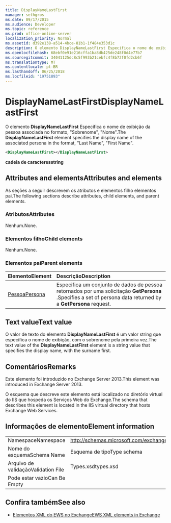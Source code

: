 ```yaml
---
title: DisplayNameLastFirst
manager: sethgros
ms.date: 09/17/2015
ms.audience: Developer
ms.topic: reference
ms.prod: office-online-server
localization_priority: Normal
ms.assetid: d392e138-a514-4bce-81b1-1f484e353d1c
description: O elemento DisplayNameLastFirst Especifica o nome de exibição da pessoa associada no formato, sobrenome, nome.
ms.openlocfilehash: 68ebf0e91e216cffa1ba8db425de248f0d4e77b7
ms.sourcegitcommit: 34041125dc8c5f993b21cebfc4f8b72f0fd2cb6f
ms.translationtype: MT
ms.contentlocale: pt-BR
ms.lasthandoff: 06/25/2018
ms.locfileid: "19751893"
---
```

# <a name="displaynamelastfirst"></a><span data-ttu-id="763fb-103">DisplayNameLastFirst</span><span class="sxs-lookup"><span data-stu-id="763fb-103">DisplayNameLastFirst</span></span>

<span data-ttu-id="763fb-104">O elemento **DisplayNameLastFirst** Especifica o nome de exibição da pessoa associada no formato, "Sobrenome", "Nome".</span><span class="sxs-lookup"><span data-stu-id="763fb-104">The **DisplayNameLastFirst** element specifies the display name of the associated persona in the format, "Last Name", "First Name".</span></span> 
  
```XML
<DisplayNameLastFirst></DisplayNameLastFirst>
```

 <span data-ttu-id="763fb-105">**cadeia de caracteres**</span><span class="sxs-lookup"><span data-stu-id="763fb-105">**string**</span></span>
## <a name="attributes-and-elements"></a><span data-ttu-id="763fb-106">Attributes and elements</span><span class="sxs-lookup"><span data-stu-id="763fb-106">Attributes and elements</span></span>

<span data-ttu-id="763fb-107">As seções a seguir descrevem os atributos e elementos filho elementos pai.</span><span class="sxs-lookup"><span data-stu-id="763fb-107">The following sections describe attributes, child elements, and parent elements.</span></span>
  
### <a name="attributes"></a><span data-ttu-id="763fb-108">Atributos</span><span class="sxs-lookup"><span data-stu-id="763fb-108">Attributes</span></span>

<span data-ttu-id="763fb-109">Nenhum.</span><span class="sxs-lookup"><span data-stu-id="763fb-109">None.</span></span>
  
### <a name="child-elements"></a><span data-ttu-id="763fb-110">Elementos filho</span><span class="sxs-lookup"><span data-stu-id="763fb-110">Child elements</span></span>

<span data-ttu-id="763fb-111">Nenhum.</span><span class="sxs-lookup"><span data-stu-id="763fb-111">None.</span></span>
  
### <a name="parent-elements"></a><span data-ttu-id="763fb-112">Elementos pai</span><span class="sxs-lookup"><span data-stu-id="763fb-112">Parent elements</span></span>

|<span data-ttu-id="763fb-113">**Elemento**</span><span class="sxs-lookup"><span data-stu-id="763fb-113">**Element**</span></span>|<span data-ttu-id="763fb-114">**Descrição**</span><span class="sxs-lookup"><span data-stu-id="763fb-114">**Description**</span></span>|
|:-----|:-----|
|[<span data-ttu-id="763fb-115">Pessoa</span><span class="sxs-lookup"><span data-stu-id="763fb-115">Persona</span></span>](persona.md) <br/> |<span data-ttu-id="763fb-116">Especifica um conjunto de dados de pessoa retornados por uma solicitação **GetPersona** .</span><span class="sxs-lookup"><span data-stu-id="763fb-116">Specifies a set of persona data returned by a **GetPersona** request.</span></span>  <br/> |
   
## <a name="text-value"></a><span data-ttu-id="763fb-117">Text value</span><span class="sxs-lookup"><span data-stu-id="763fb-117">Text value</span></span>

<span data-ttu-id="763fb-118">O valor de texto do elemento **DisplayNameLastFirst** é um valor string que especifica o nome de exibição, com o sobrenome pela primeira vez.</span><span class="sxs-lookup"><span data-stu-id="763fb-118">The text value of the **DisplayNameLastFirst** element is a string value that specifies the display name, with the surname first.</span></span> 
  
## <a name="remarks"></a><span data-ttu-id="763fb-119">Comentários</span><span class="sxs-lookup"><span data-stu-id="763fb-119">Remarks</span></span>

<span data-ttu-id="763fb-120">Este elemento foi introduzido no Exchange Server 2013.</span><span class="sxs-lookup"><span data-stu-id="763fb-120">This element was introduced in Exchange Server 2013.</span></span>
  
<span data-ttu-id="763fb-121">O esquema que descreve este elemento está localizado no diretório virtual do IIS que hospeda os Serviços Web do Exchange.</span><span class="sxs-lookup"><span data-stu-id="763fb-121">The schema that describes this element is located in the IIS virtual directory that hosts Exchange Web Services.</span></span>
  
## <a name="element-information"></a><span data-ttu-id="763fb-122">Informações de elemento</span><span class="sxs-lookup"><span data-stu-id="763fb-122">Element information</span></span>

|||
|:-----|:-----|
|<span data-ttu-id="763fb-123">Namespace</span><span class="sxs-lookup"><span data-stu-id="763fb-123">Namespace</span></span>  <br/> |http://schemas.microsoft.com/exchange/services/2006/types  <br/> |
|<span data-ttu-id="763fb-124">Nome do esquema</span><span class="sxs-lookup"><span data-stu-id="763fb-124">Schema Name</span></span>  <br/> |<span data-ttu-id="763fb-125">Esquema de tipo</span><span class="sxs-lookup"><span data-stu-id="763fb-125">Type schema</span></span>  <br/> |
|<span data-ttu-id="763fb-126">Arquivo de validação</span><span class="sxs-lookup"><span data-stu-id="763fb-126">Validation File</span></span>  <br/> |<span data-ttu-id="763fb-127">Types.xsd</span><span class="sxs-lookup"><span data-stu-id="763fb-127">types.xsd</span></span>  <br/> |
|<span data-ttu-id="763fb-128">Pode estar vazio</span><span class="sxs-lookup"><span data-stu-id="763fb-128">Can Be Empty</span></span>  <br/> ||
   
## <a name="see-also"></a><span data-ttu-id="763fb-129">Confira também</span><span class="sxs-lookup"><span data-stu-id="763fb-129">See also</span></span>

- [<span data-ttu-id="763fb-130">Elementos XML do EWS no Exchange</span><span class="sxs-lookup"><span data-stu-id="763fb-130">EWS XML elements in Exchange</span></span>](ews-xml-elements-in-exchange.md)

